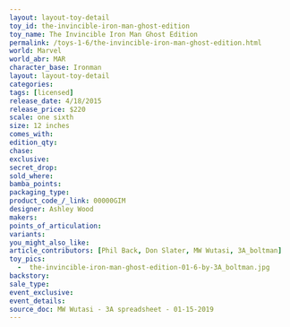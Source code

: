 ```yaml
---
layout: layout-toy-detail 
toy_id: the-invincible-iron-man-ghost-edition
toy_name: The Invincible Iron Man Ghost Edition
permalink: /toys-1-6/the-invincible-iron-man-ghost-edition.html
world: Marvel
world_abr: MAR
character_base: Ironman
layout: layout-toy-detail
categories: 
tags: [licensed]
release_date: 4/18/2015
release_price: $220 
scale: one sixth
size: 12 inches
comes_with: 
edition_qty: 
chase: 
exclusive: 
secret_drop: 
sold_where: 
bamba_points: 
packaging_type: 
product_code_/_link: 00000GIM
designer: Ashley Wood
makers: 
points_of_articulation: 
variants: 
you_might_also_like: 
article_contributors: [Phil Back, Don Slater, MW Wutasi, 3A_boltman]
toy_pics: 
  -  the-invincible-iron-man-ghost-edition-01-6-by-3A_boltman.jpg
backstory: 
sale_type: 
event_exclusive: 
event_details: 
source_doc: MW Wutasi - 3A spreadsheet - 01-15-2019
---
```


